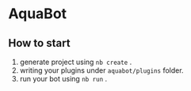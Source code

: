 # AquaBot

## How to start

1. generate project using `nb create` .
2. writing your plugins under `aquabot/plugins` folder.
3. run your bot using `nb run` .
